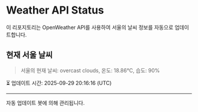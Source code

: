 
# Weather API Status

이 리포지토리는 OpenWeather API를 사용하여 서울의 날씨 정보를 자동으로 업데이트합니다.

## 현재 서울 날씨
> 서울의 현재 날씨: overcast clouds, 온도: 18.86°C, 습도: 90%

⏳ 업데이트 시간: 2025-09-29 20:16:16 (UTC)

---
자동 업데이트 봇에 의해 관리됩니다.
